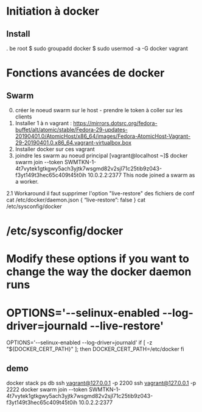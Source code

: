 Initiation à docker
===================



Install
-------

. be root
    $ sudo groupadd docker
    $ sudo usermod -a -G docker vagrant


Fonctions avancées de docker
============================

Swarm
-----
0. créer le noeud swarm sur le host - prendre le token à coller sur les clients
1. Installer 1 à n vagrant : https://mirrors.dotsrc.org/fedora-buffet/alt/atomic/stable/Fedora-29-updates-20190401.0/AtomicHost/x86_64/images/Fedora-AtomicHost-Vagrant-29-20190401.0.x86_64.vagrant-virtualbox.box
2. Installer docker sur ces vagrant
3. joindre les swarm au noeud principal
		[vagrant@localhost ~]$ docker swarm join --token SWMTKN-1-4t7vytek1gtkgwy5ach3yjtk7wsgmd82v2sjl71c25tib9z043-f3yt149t3hec65c409t45t0ih 10.0.2.2:2377
		This node joined a swarm as a worker.


2.1 Workaround
il faut supprimer l'option "live-restore" des fichiers de conf
cat /etc/docker/daemon.json
{
“live-restore”: false
}
cat /etc/sysconfig/docker
# /etc/sysconfig/docker

# Modify these options if you want to change the way the docker daemon runs
# OPTIONS='--selinux-enabled --log-driver=journald --live-restore'
OPTIONS='--selinux-enabled --log-driver=journald'
if [ -z "${DOCKER_CERT_PATH}" ]; then
    DOCKER_CERT_PATH=/etc/docker
fi

## demo
docker stack ps db 
ssh vagrant@127.0.0.1 -p 2200 
ssh vagrant@127.0.0.1 -p 2222
docker swarm join --token SWMTKN-1-4t7vytek1gtkgwy5ach3yjtk7wsgmd82v2sjl71c25tib9z043-f3yt149t3hec65c409t45t0ih 10.0.2.2:2377


  







